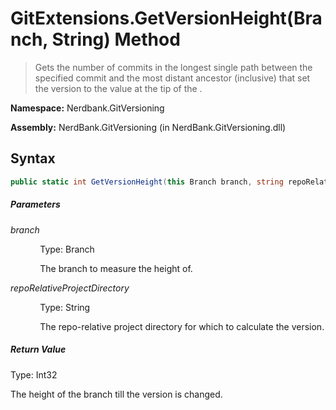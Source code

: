 # GitExtensions.GetVersionHeight(Branch, String) Method
> Gets the number of commits in the longest single path between
            the specified commit and the most distant ancestor (inclusive)
            that set the version to the value at the tip of the .

**Namespace:** Nerdbank.GitVersioning

**Assembly:** NerdBank.GitVersioning (in NerdBank.GitVersioning.dll)
## Syntax
~~~~csharp
public static int GetVersionHeight(this Branch branch, string repoRelativeProjectDirectory = null);
~~~~
##### Parameters
*branch*

&nbsp;&nbsp;&nbsp;&nbsp;&nbsp;&nbsp;&nbsp;&nbsp;&nbsp;&nbsp;&nbsp;&nbsp;Type: Branch

&nbsp;&nbsp;&nbsp;&nbsp;&nbsp;&nbsp;&nbsp;&nbsp;&nbsp;&nbsp;&nbsp;&nbsp;The branch to measure the height of.


*repoRelativeProjectDirectory*

&nbsp;&nbsp;&nbsp;&nbsp;&nbsp;&nbsp;&nbsp;&nbsp;&nbsp;&nbsp;&nbsp;&nbsp;Type: String

&nbsp;&nbsp;&nbsp;&nbsp;&nbsp;&nbsp;&nbsp;&nbsp;&nbsp;&nbsp;&nbsp;&nbsp;The repo-relative project directory for which to calculate the version.


##### Return Value
Type: Int32

The height of the branch till the version is changed.

